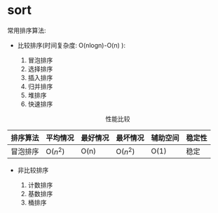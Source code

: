# sort 

常用排序算法: 

- 比较排序(时间复杂度: O(nlogn)-O(n) ):

    1. 冒泡排序
    2. 选择排序
    3. 插入排序
    4. 归并排序
    5. 堆排序
    6. 快速排序

<center>性能比较</center>

排序算法 | 平均情况 | 最好情况 | 最坏情况 | 辅助空间 | 稳定性
---|---|---|---|---|---
冒泡排序 | O($n^2$) | O(n) | O($n^2$) | O(1) | 稳定

- 非比较排序

    1. 计数排序
    2. 基数排序
    3. 桶排序
